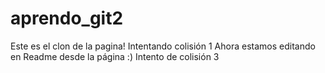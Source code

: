# aprendo_git2
Este es el clon de la pagina!
Intentando colisión 1
Ahora estamos editando en Readme desde la página :)
Intento de colisión 3
